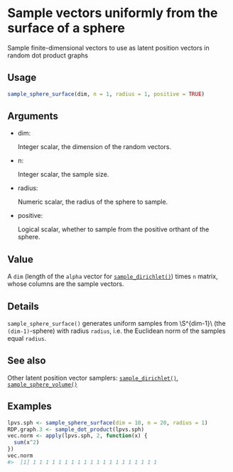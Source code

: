 # Sample vectors uniformly from the surface of a sphere

Sample finite-dimensional vectors to use as latent position vectors in
random dot product graphs

## Usage

``` r
sample_sphere_surface(dim, n = 1, radius = 1, positive = TRUE)
```

## Arguments

- dim:

  Integer scalar, the dimension of the random vectors.

- n:

  Integer scalar, the sample size.

- radius:

  Numeric scalar, the radius of the sphere to sample.

- positive:

  Logical scalar, whether to sample from the positive orthant of the
  sphere.

## Value

A `dim` (length of the `alpha` vector for
[`sample_dirichlet()`](https://r.igraph.org/reference/sample_dirichlet.md))
times `n` matrix, whose columns are the sample vectors.

## Details

`sample_sphere_surface()` generates uniform samples from \\S^{dim-1}\\
(the `(dim-1)`-sphere) with radius `radius`, i.e. the Euclidean norm of
the samples equal `radius`.

## See also

Other latent position vector samplers:
[`sample_dirichlet()`](https://r.igraph.org/reference/sample_dirichlet.md),
[`sample_sphere_volume()`](https://r.igraph.org/reference/sample_sphere_volume.md)

## Examples

``` r
lpvs.sph <- sample_sphere_surface(dim = 10, n = 20, radius = 1)
RDP.graph.3 <- sample_dot_product(lpvs.sph)
vec.norm <- apply(lpvs.sph, 2, function(x) {
  sum(x^2)
})
vec.norm
#>  [1] 1 1 1 1 1 1 1 1 1 1 1 1 1 1 1 1 1 1 1 1
```
